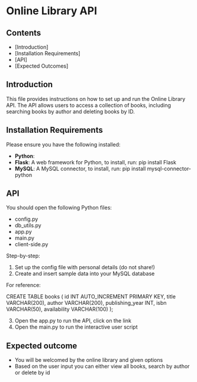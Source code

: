 # Online Library API

## Contents
- [Introduction]
- [Installation Requirements]
- [API]
- [Expected Outcomes]

## Introduction
This file provides instructions on how to set up and run the Online Library API. The API allows users to access a collection of books, including searching books by author and deleting books by ID.

## Installation Requirements
Please ensure you have the following installed:

- **Python**:
- **Flask**: A web framework for Python, to install, run: pip install Flask
- **MySQL**: A MySQL connector, to install, run: pip install mysql-connector-python

## API

You should open the following Python files:

- config.py 
- db_utils.py
- app.py
- main.py
- client-side.py

Step-by-step:

1. Set up the config file with personal details (do not share!)
2. Create and insert sample data into your MySQL database

For reference:

CREATE TABLE books (
	id INT AUTO_INCREMENT PRIMARY KEY,
    title VARCHAR(200),
    author VARCHAR(200),
    publishing_year INT,
    isbn VARCHAR(50),
    availability VARCHAR(100)
); 

3. Open the app.py to run the API, click on the link
4. Open the main.py to run the interactive user script

## Expected outcome

- You will be welcomed by the online library and given options
- Based on the user input you can either view all books, search by author or delete by id
